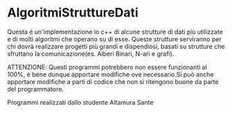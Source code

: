 ﻿# AlgoritmiStruttureDati
Questa è un'implementazione in c++ di alcune strutture di dati più utilizzate e di molti algoritmi che operano su di esse. Queste strutture serviranno per chi dovrà realizzare progetti più grandi e dispendiosi, basati su strutture che sfruttano la comunicazione(es. Alberi Binari, N-ari e grafi).

ATTENZIONE: Questi programmi potrebbero non essere funzionanti al 100%, è bene dunque apportare modifiche ove necessario.Si può anche apportare modifiche a parti di codice che non si ritengono buone da parte del programmatore.

Programmi realizzati dallo studente Altamura Sante 
